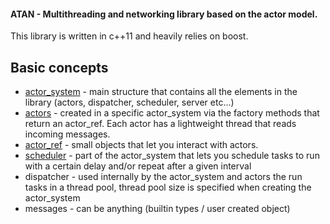 #### ATAN - Multithreading and networking library based on the actor model.

This library is written in c++11 and heavily relies on boost.

Basic concepts
---
 * [actor_system](https://github.com/heftyy/bumbler/tree/master/docs/actor_system.md) - main structure that contains all the elements in the library (actors, dispatcher, scheduler, server etc...)
 * [actors](https://github.com/heftyy/bumbler/tree/master/docs/actor.md) - created in a specific actor_system via the factory methods that return an actor_ref. Each actor has a lightweight thread that reads incoming messages.
 * [actor_ref](https://github.com/heftyy/bumbler/tree/master/docs/actor_ref.md) - small objects that let you interact with actors.
 * [scheduler](https://github.com/heftyy/bumbler/tree/master/docs/scheduler.md) - part of the actor_system that lets you schedule tasks to run with a certain delay and/or repeat after a given interval
 * dispatcher - used internally by the actor_system and actors the run tasks in a thread pool, thread pool size is specified when creating the actor_system
 * messages - can be anything (builtin types / user created object)
